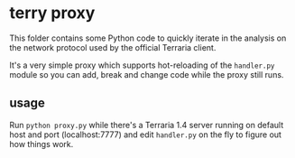 # terry proxy

This folder contains some Python code to quickly iterate in the analysis on
the network protocol used by the official Terraria client.

It's a very simple proxy which supports hot-reloading of the `handler.py`
module so you can add, break and change code while the proxy still runs.

## usage

Run `python proxy.py` while there's a Terraria 1.4 server running on default
host and port (localhost:7777) and edit `handler.py` on the fly to figure
out how things work.
